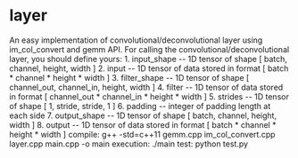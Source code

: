 # layer
An easy implementation of convolutional/deconvolutional layer using im_col_convert and gemm API.
For calling the convolutional/deconvolutional layer, you should define yours:
    1. input_shape -- 1D tensor of shape [ batch, channel, height, width ]
    2. input -- 1D tensor of data stored in format [ batch * channel * height * width ]
    3. filter_shape -- 1D tensor of shape [ channel_out, channel_in, height, width ]
    4. filter -- 1D tensor of data stored in format [ channel_out * channel_in * height * width ]
    5. strides -- 1D tensor of shape [ 1, stride, stride, 1 ]
    6. padding -- integer of padding length at each side
    7. output_shape -- 1D tensor of shape [ batch, channel, height, width ]
    8. output -- 1D tensor of data stored in format [ batch * channel * height * width ]
compile: g++ -std=c++11 gemm.cpp im_col_convert.cpp layer.cpp main.cpp -o main
execution: ./main
test: python test.py
 
